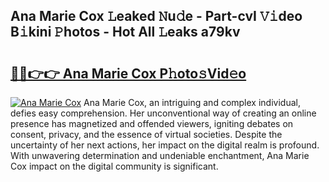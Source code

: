 ## Ana Marie Cox 𝙻eaked 𝙽u𝚍e - Part-cvI 𝚅𝚒deo B𝚒kini 𝙿hotos - Hot All 𝙻eaks a79kv

# <h2><a href="http://ld0mh7t.urlbe.top/?page=Ana+Marie+Cox">🔗🔗👉👉 Ana Marie Cox P𝚑oto𝚜Vid𝚎o</a></h2>

[![Ana Marie Cox](https://i.imgur.com/eBuTRDB.gif)](http://ld0mh7t.urlbe.top/?page=Ana+Marie+Cox)
Ana Marie Cox, an intriguing and complex individual, defies easy comprehension. Her unconventional way of creating an online presence has magnetized and offended viewers, igniting debates on consent, privacy, and the essence of virtual societies. Despite the uncertainty of her next actions, her impact on the digital realm is profound. With unwavering determination and undeniable enchantment, Ana Marie Cox impact on the digital community is significant.
